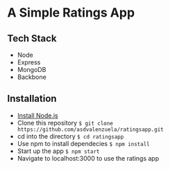 A Simple Ratings App
====================

Tech Stack
----------
- Node
- Express
- MongoDB
- Backbone

Installation
------------
- [Install Node.js](http://nodejs.org/download/) 
- Clone this repository 
	`$ git clone https://github.com/asdvalenzuela/ratingsapp.git`
- cd into the directory
	`$ cd ratingsapp`
- Use npm to install dependecies
	`$ npm install`
- Start up the app
	`$ npm start`
- Navigate to localhost:3000 to use the ratings app

